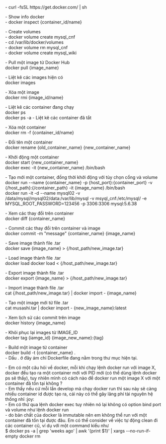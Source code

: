 <p>- curl -fsSL https://get.docker.com/ | sh </p>

<p>- Show info docker <br />
   -  docker inspect {container_id/name}</p>

<p>- Create volumes <br />
   - docker volume create mysql_cnf<br />
   - cd /var/lib/docker/volumes<br />
   - docker volume rm mysql_cnf<br />
   - docker volume create mysql_wiki <br />

<p>- Pull một image từ Docker Hub<br />
  docker pull {image_name}</p>
<p>- Liệt kê các images hiện có<br />
  docker images</p>
<p>- Xóa một image<br />
  docker rmi {image_id/name}</p>
<p>- Liệt kê các container đang chạy<br />
  docker ps<br />
  docker ps -a - Liệt kê các container đã tắt</p>
<p>- Xóa một container<br />
  docker rm -f {container_id/name}</p>
<p>- Đổi tên một container<br />
  docker rename {old_container_name} {new_container_name}</p>
<p>- Khởi động một container <br />
  docker start {new_container_name}<br />
  docker exec -it {new_container_name} /bin/bash</p>
<p>- Tạo mới một container, đồng thời khởi động với tùy chọn cổng và volume<br />
  docker run --name {container_name} -p {host_port}:{container_port} -v {/host_path}:{/container_path} -it {image_name} /bin/bash<br />
  docker run -it -d --name mysql02 -v /data/mysql/mysql02/data:/var/lib/mysql -v msyql_cnf:/etc/mysql/ -e MYSQL_ROOT_PASSWORD=123456 -p 3306:3306 mysql:5.6.38
</p>
  
<p>- Xem các thay đổi trên container<br />
  docker diff {container_name}</p>
<p>- Commit các thay đổi trên container và image<br />
  docker commit -m &quot;message&quot; {container_name} {image_name}</p>
<p>- Save image thành file .tar<br />
  docker save {image_name} &gt; {/host_path/new_image.tar}</p>
<p>- Load image thành file .tar<br />
  docker load  docker load < {/host_path/new_image.tar}</p>
<p>- Export image thành file .tar<br />
  docker export {image_name} &gt; {/host_path/new_image.tar}</p>
<p>- Import image thành file .tar<br />
  cat {/host_path/new_image.tar} | docker import - {image_name}</p>   
<p>- Tạo một image mới từ file .tar<br />
cat musashi.tar | docker import - {new_image_name}:latest</p>
<p>- Xem lịch sử các commit trên image<br />
docker history {image_name}</p>
<p>- Khôi phục lại images từ IMAGE_ID<br />
  docker tag {iamge_id} {image_new_name}:{tag}</p>
<p>- Build một image từ container<br />
  docker build -t {container_name} .<br />
  - Dấu . ở đây ám chỉ Dockerfile đang nằm trong thư mục hiện tại.</p>
<p>- Em có một câu hỏi về docker, mỗi khi chạy lệnh docker run với image X, docker đều tạo ra một container mới với PID mới (có thể dùng lệnh docker ps sẽ thấy), tuy nhiên mình có cách nào để docker run một image X với một container đã tồn tại không ?<br />
  - Em thấy nếu cứ mỗi lần develop mà chạy docker run thì sau này sẽ càng nhiều container id được tạo ra, cái này có thể gây lãng phí tài nguyên hệ thống nhỉ :joy:<br />
  - Em có thử qua lệnh docker exec tuy nhiên nó lại không có option bind port và volume như lệnh docker run<br />
  - do bản chất của docker là immutable nên em không thể run với một container đã tồn tại được đâu. Em có thể consider về việc tự động clean đi các container cũ, ví dụ với một command kiểu như<br />
  $ docker ps -a | grep 'weeks ago' | awk '{print $1}' | xargs --no-run-if-empty docker rm<br />
</p>
